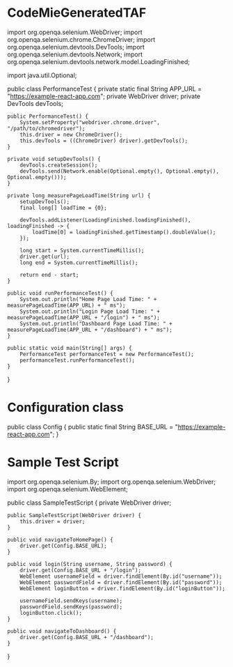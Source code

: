 # CodeMieGeneratedTAF

import org.openqa.selenium.WebDriver;
import org.openqa.selenium.chrome.ChromeDriver;
import org.openqa.selenium.devtools.DevTools;
import org.openqa.selenium.devtools.Network;
import org.openqa.selenium.devtools.network.model.LoadingFinished;

import java.util.Optional;

public class PerformanceTest {
    private static final String APP_URL = "https://example-react-app.com";
    private WebDriver driver;
    private DevTools devTools;

    public PerformanceTest() {
        System.setProperty("webdriver.chrome.driver", "/path/to/chromedriver");
        this.driver = new ChromeDriver();
        this.devTools = ((ChromeDriver) driver).getDevTools();
    }

    private void setupDevTools() {
        devTools.createSession();
        devTools.send(Network.enable(Optional.empty(), Optional.empty(), Optional.empty()));
    }

    private long measurePageLoadTime(String url) {
        setupDevTools();
        final long[] loadTime = {0};

        devTools.addListener(LoadingFinished.loadingFinished(), loadingFinished -> {
            loadTime[0] = loadingFinished.getTimestamp().doubleValue();
        });

        long start = System.currentTimeMillis();
        driver.get(url);
        long end = System.currentTimeMillis();

        return end - start;
    }

    public void runPerformanceTest() {
        System.out.println("Home Page Load Time: " + measurePageLoadTime(APP_URL) + " ms");
        System.out.println("Login Page Load Time: " + measurePageLoadTime(APP_URL + "/login") + " ms");
        System.out.println("Dashboard Page Load Time: " + measurePageLoadTime(APP_URL + "/dashboard") + " ms");
    }

    public static void main(String[] args) {
        PerformanceTest performanceTest = new PerformanceTest();
        performanceTest.runPerformanceTest();
    }
}

# Configuration class
public class Config {
    public static final String BASE_URL = "https://example-react-app.com";
}

# Sample Test Script
import org.openqa.selenium.By;
import org.openqa.selenium.WebDriver;
import org.openqa.selenium.WebElement;

public class SampleTestScript {
    private WebDriver driver;

    public SampleTestScript(WebDriver driver) {
        this.driver = driver;
    }

    public void navigateToHomePage() {
        driver.get(Config.BASE_URL);
    }

    public void login(String username, String password) {
        driver.get(Config.BASE_URL + "/login");
        WebElement usernameField = driver.findElement(By.id("username"));
        WebElement passwordField = driver.findElement(By.id("password"));
        WebElement loginButton = driver.findElement(By.id("loginButton"));

        usernameField.sendKeys(username);
        passwordField.sendKeys(password);
        loginButton.click();
    }

    public void navigateToDashboard() {
        driver.get(Config.BASE_URL + "/dashboard");
    }
}